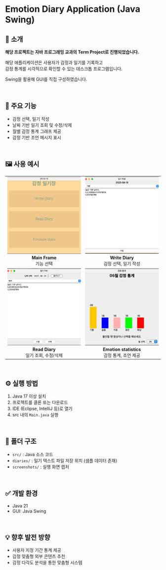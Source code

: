 # Emotion Diary Application (Java Swing)


## 📌 소개
**해당 프로젝트는 자바 프로그래밍 교과의 Term Project로 진행되었습니다.**

해당 애플리케이션은 사용자가 감정과 일기를 기록하고  
감정 통계를 시각적으로 확인할 수 있는 데스크톱 프로그램입니다.

Swing을 활용해 GUI를 직접 구성하였습니다.

<br>

## 🎯 주요 기능
- 감정 선택, 일기 작성
- 날짜 기반 일기 조회 및 수정/삭제
- 월별 감정 통계 그래프 제공
- 감정 기반 조언 메시지 표시

<br>

## 🖼️ 사용 예시

<table>
  <tr>
    <td align="center" width="50%">
      <img src="./screenshots/MainFrame.jpg" alt="Main Frame" style="width:360px; height:250px; object-fit: cover;"><br>
      <b>Main Frame</b><br>기능 선택
    </td>
    <td align="center" width="50%">
      <img src="./screenshots/Write_Diary/DiaryWriteFrame.jpg" alt="Write Diary" style="width:360px; height:250px; object-fit: cover;"><br>
      <b>Write Diary</b><br>감정 선택, 일기 작성
    </td>
  </tr>
  <tr>
    <td align="center" width="50%">
      <img src="./screenshots/Read_Diary/DiaryReadFrame.jpg" alt="Read Diary" style="width:360px; height:250px; object-fit: cover;"><br>
      <b>Read Diary</b><br>일기 조회, 수정/삭제
    </td>
    <td align="center" width="50%">
      <img src="./screenshots/Emtion_statistics/Anxiety.jpg" alt="Emotion statistics" style="width:360px; height:250px; object-fit: cover;"><br>
      <b>Emotion statistics</b><br>감정 통계, 조언 제공
    </td>
  </tr>
</table>

<br>

## ⚙️ 실행 방법
1. Java 17 이상 설치  
2. 프로젝트를 클론 또는 다운로드
3. IDE (Eclipse, IntelliJ 등)로 열기  
4. src 내의 `Main.java` 실행

<br>

## 📁 폴더 구조
- `src/` : Java 소스 코드  
- `diaries/` : 일기 텍스트 파일 저장 위치 (샘플 데이터 존재)
- `screenshots/` : 실행 화면 캡처

<br>

## ✅ 개발 환경
- Java 21  
- GUI: Java Swing

<br>

## 💡 향후 발전 방향
- 사용자 지정 기간 통계 제공  
- 감정 맞춤형 외부 콘텐츠 추천 
- 감정 다각도 분석을 통한 맞춤형 시스템
